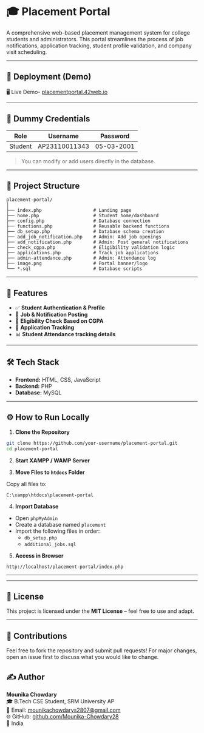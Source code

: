 # 🎓 Placement Portal

A comprehensive web-based placement management system for college students and administrators. This portal streamlines the process of job notifications, application tracking, student profile validation, and company visit scheduling.

---

## 🚀 Deployment (Demo)

🖥 Live Demo- [placementportal.42web.io](https://placementportal.42web.io/)

---
## 🧪 Dummy Credentials

| Role         | Username     | Password |
|--------------|--------------|----------|
| Student      | AP23110011343|05-03-2001|

> You can modify or add users directly in the database.



---

## 📂 Project Structure

```
placement-portal/
│
├── index.php                   # Landing page
├── home.php                    # Student home/dashboard
├── config.php                  # Database connection
├── functions.php               # Reusable backend functions
├── db_setup.php                # Database schema creation
├── add_job_notification.php    # Admin: Add job openings
├── add_notification.php        # Admin: Post general notifications
├── check_cgpa.php              # Eligibility validation logic
├── applications.php            # Track job applications
├── admin-attendance.php        # Admin: Attendance log
├── image.png                   # Portal banner/logo
└── *.sql                       # Database scripts
```

---

## 📌 Features

- ✅ **Student Authentication & Profile**
- 📢 **Job & Notification Posting**
- 📝 **Eligibility Check Based on CGPA**
- 📄 **Application Tracking**
- 📊 **Student Attendance tracking details**

---

## 🛠️ Tech Stack

- **Frontend:** HTML, CSS, JavaScript  
- **Backend:** PHP  
- **Database:** MySQL

---

## ⚙️ How to Run Locally

1. **Clone the Repository**

```bash
git clone https://github.com/your-username/placement-portal.git
cd placement-portal
```

2. **Start XAMPP / WAMP Server**

3. **Move Files to `htdocs` Folder**

Copy all files to:

```
C:\xampp\htdocs\placement-portal
```

4. **Import Database**

- Open `phpMyAdmin`
- Create a database named `placement`
- Import the following files in order:
  - `db_setup.php`
  - `additional_jobs.sql`

5. **Access in Browser**

```
http://localhost/placement-portal/index.php
```

---


---

## 📄 License

This project is licensed under the **MIT License** – feel free to use and adapt.

---

## 🤝 Contributions

Feel free to fork the repository and submit pull requests! For major changes, open an issue first to discuss what you would like to change.


## ✍️ Author

**Mounika Chowdary**  
🎓 B.Tech CSE Student, SRM University AP  
📧 Email: mounikachowdarys2807@gmail.com  
🌐 GitHub: [github.com/Mounika-Chowdary28](https://github.com/Mounika-Chowdary28)  
📍 India
